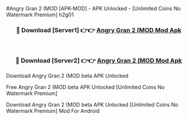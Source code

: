 #Angry Gran 2 (MOD [APK-MOD] - APK Unlocked - [Unlimited Coins No Watermark Premium] h2g01



<div align="center">

<h3>🔴 Download [Server1] 👉👉 <a href="https://momento.my/?title=Angry_Gran_2_(MOD">Angry Gran 2 (MOD Mod Apk</a></h3><br>

<h3>🔴 Download [Server2] 👉👉 <a href="https://momento.my/?title=Angry_Gran_2_(MOD">Angry Gran 2 (MOD Mod Apk</a></h3>
</div>



Download Angry Gran 2 (MOD beta APK Unlocked

Free Angry Gran 2 (MOD beta APK Unlocked [Unlimited Coins No Watermark Premium]

Download Angry Gran 2 (MOD beta APK Unlocked [Unlimited Coins No Watermark Premium] Mod For Android
